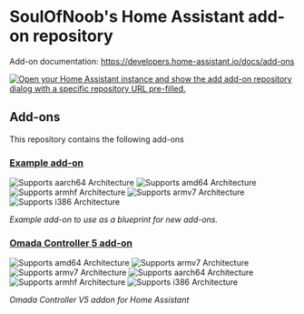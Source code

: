 # SoulOfNoob's Home Assistant add-on repository

Add-on documentation: <https://developers.home-assistant.io/docs/add-ons>

[![Open your Home Assistant instance and show the add add-on repository dialog with a specific repository URL pre-filled.](https://my.home-assistant.io/badges/supervisor_add_addon_repository.svg)](https://my.home-assistant.io/redirect/supervisor_add_addon_repository/?repository_url=https://github.com/SoulOfNoob/HASSIO-Addons)

## Add-ons

This repository contains the following add-ons

### [Example add-on](./example)

![Supports aarch64 Architecture][aarch64-yes-shield]
![Supports amd64 Architecture][amd64-yes-shield]
![Supports armhf Architecture][armhf-yes-shield]
![Supports armv7 Architecture][armv7-yes-shield]
![Supports i386 Architecture][i386-yes-shield]

_Example add-on to use as a blueprint for new add-ons._

### [Omada Controller 5 add-on](./omada-5)

![Supports amd64 Architecture][amd64-yes-shield]
![Supports armv7 Architecture][armv7-yes-shield]
![Supports armv7 Architecture][arm64-yes-shield]
![Supports aarch64 Architecture][aarch64-yes-shield]
![Supports armhf Architecture][armhf-no-shield]
![Supports i386 Architecture][i386-no-shield]

_Omada Controller V5 addon for Home Assistant_

<!--

Notes to developers after forking or using the github template feature:
- While developing comment out the 'image' key from 'example/config.yaml' to make the supervisor build the addon
  - Remember to put this back when pushing up your changes.
- When you merge to the 'main' branch of your repository a new build will be triggered.
  - Make sure you adjust the 'version' key in 'example/config.yaml' when you do that.
  - Make sure you update 'example/CHANGELOG.md' when you do that.
  - The first time this runs you might need to adjust the image configuration on github container registry to make it public
- Adjust the 'image' key in 'example/config.yaml' so it points to your username instead of 'home-assistant'.
  - This is where the build images will be published to.
- Rename the example directory.
  - The 'slug' key in 'example/config.yaml' should match the directory name.
- Adjust all keys/url's that points to 'home-assistant' to now point to your user/fork.
- Share your repository on the forums https://community.home-assistant.io/c/projects/9
- Do awesome stuff!
 -->

[aarch64-yes-shield]: https://img.shields.io/badge/aarch64-yes-green.svg
[aarch64-no-shield]: https://img.shields.io/badge/aarch64-no-red.svg
[amd64-yes-shield]: https://img.shields.io/badge/amd64-yes-green.svg
[amd64-no-shield]: https://img.shields.io/badge/amd64-no-red.svg
[arm64-yes-shield]: https://img.shields.io/badge/arm64-yes-green.svg
[arm64-no-shield]: https://img.shields.io/badge/arm64-no-red.svg
[armhf-yes-shield]: https://img.shields.io/badge/armhf-yes-green.svg
[armhf-no-shield]: https://img.shields.io/badge/armhf-no-red.svg
[armv7-yes-shield]: https://img.shields.io/badge/armv7-yes-green.svg
[armv7-no-shield]: https://img.shields.io/badge/armv7-no-red.svg
[i386-yes-shield]: https://img.shields.io/badge/i386-yes-green.svg
[i386-no-shield]: https://img.shields.io/badge/i386-no-red.svg
